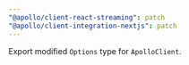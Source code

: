 ```yaml
---
"@apollo/client-react-streaming": patch
"@apollo/client-integration-nextjs": patch
---
```


Export modified `Options` type for `ApolloClient`.

